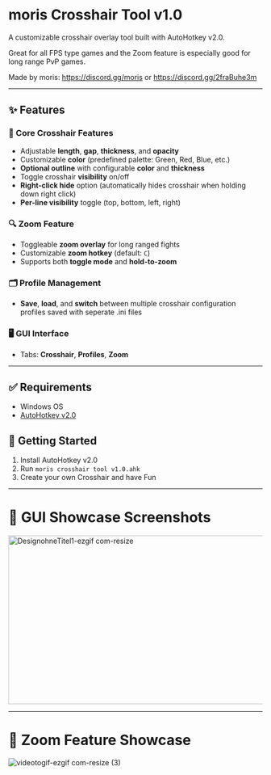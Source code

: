 # moris Crosshair Tool v1.0
A customizable crosshair overlay tool built with AutoHotkey v2.0. 

Great for all FPS type games and the Zoom feature is especially good for long range PvP games.

Made by moris: https://discord.gg/moris or https://discord.gg/2fraBuhe3m

---

## ✨ Features

### 🔹 Core Crosshair Features
- Adjustable **length**, **gap**, **thickness**, and **opacity**
- Customizable **color** (predefined palette: Green, Red, Blue, etc.)
- **Optional outline** with configurable **color** and **thickness**
- Toggle crosshair **visibility** on/off
- **Right-click hide** option (automatically hides crosshair when holding down right click)
- **Per-line visibility** toggle (top, bottom, left, right)

### 🔍 Zoom Feature
- Toggleable **zoom overlay** for long ranged fights
- Customizable **zoom hotkey** (default: `C`)
- Supports both **toggle mode** and **hold-to-zoom**

### 🗂️ Profile Management
- **Save**, **load**, and **switch** between multiple crosshair configuration profiles saved with seperate .ini files

### 🖥️ GUI Interface
- Tabs: **Crosshair**, **Profiles**, **Zoom**

---

## ✅ Requirements
- Windows OS
- [AutoHotkey v2.0](https://www.autohotkey.com/download/)

## 🚀 Getting Started
1. Install AutoHotkey v2.0
2. Run `moris crosshair tool v1.0.ahk`
3. Create your own Crosshair and have Fun

---

# 📸 GUI Showcase Screenshots
<img width="953" height="334" alt="DesignohneTitel1-ezgif com-resize" src="https://github.com/user-attachments/assets/4353bc4d-1137-4206-9c92-30b079945425" />

---

# 🔎 Zoom Feature Showcase
![videotogif-ezgif com-resize (3)](https://github.com/user-attachments/assets/e64270a2-4f90-4a64-85ef-f42c93e255c9)
